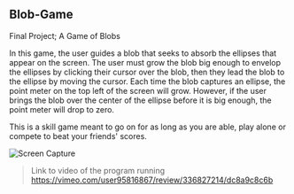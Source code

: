## Blob-Game
Final Project; A Game of Blobs

In this game, the user guides a blob that seeks to absorb the ellipses that appear on the screen. The user must grow the blob big enough to envelop the ellipses by clicking their cursor over the blob, then they lead the blob to the ellipse by moving the cursor. Each time the blob captures an ellipse, the point meter on the top left of the screen will grow. However, if the user brings the blob over the center of the ellipse before it is big enough, the point meter will drop to zero. 

This is a skill game meant to go on for as long as you are able, play alone or compete to beat your friends' scores. 

![Screen Capture](https://github.com/rebeccaMarconi/Blob-Game/Blob-Game-ss.png)
>Link to video of the program running
https://vimeo.com/user95816867/review/336827214/dc8a9c8c6b
